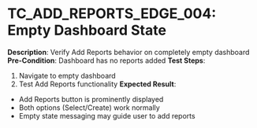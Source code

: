 # TC_ADD_REPORTS_EDGE_004: Empty Dashboard State

**Description**: Verify Add Reports behavior on completely empty dashboard
**Pre-Condition**: Dashboard has no reports added
**Test Steps**:
1. Navigate to empty dashboard
2. Test Add Reports functionality
**Expected Result**:
- Add Reports button is prominently displayed
- Both options (Select/Create) work normally
- Empty state messaging may guide user to add reports